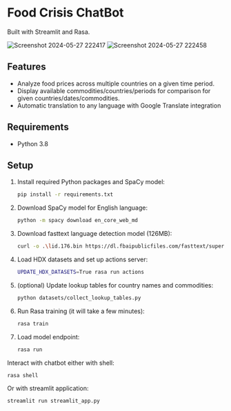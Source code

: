 # Food Crisis ChatBot

Built with Streamlit and Rasa.

![Screenshot 2024-05-27 222417](https://github.com/ViktorooReps/food-crisis-chatbot/assets/56936206/740816f2-2f59-427c-9e52-2538d6e52034)
![Screenshot 2024-05-27 222458](https://github.com/ViktorooReps/food-crisis-chatbot/assets/56936206/9eeef9ae-1def-4968-a83f-21a1b7723b39)

## Features
* Analyze food prices across multiple countries on a given time period.
* Display available commodities/countries/periods for comparison for given countries/dates/commodities.
* Automatic translation to any language with Google Translate integration
## Requirements

- Python 3.8

## Setup

1. Install required Python packages and SpaCy model:
    ```bash
    pip install -r requirements.txt
    ```

2. Download SpaCy model for English language:
    ```bash
    python -m spacy download en_core_web_md
    ```

3. Download fasttext language detection model (126MB):
    ```bash
    curl -o .\lid.176.bin https://dl.fbaipublicfiles.com/fasttext/supervised-models/lid.176.bin
    ```

4. Load HDX datasets and set up actions server:
    ```bash
    UPDATE_HDX_DATASETS=True rasa run actions
    ```
5. (optional) Update lookup tables for country names and commodities:
   ```bash
   python datasets/collect_lookup_tables.py
   ```

6. Run Rasa training (it will take a few minutes):
    ```bash
    rasa train
    ```

7. Load model endpoint:
    ```bash
    rasa run
    ```

Interact with chatbot either with shell:

```bash
rasa shell
```

Or with streamlit application:

```bash 
streamlit run streamlit_app.py
```
